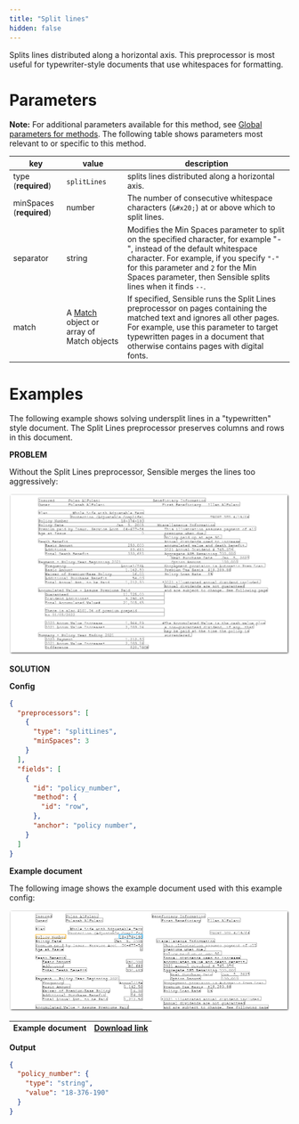 ```yaml
---
title: "Split lines"
hidden: false
---
```


Splits lines distributed along a horizontal axis. This preprocessor is most useful for typewriter-style documents that use whitespaces for formatting. 

Parameters
====

**Note:** For additional parameters available for this method, see [Global parameters for methods](doc:method#global-parameters-for-methods). The following table shows parameters most relevant to or specific to this method.

| key                      | value                                                 | description                                                  |
| ------------------------ | ----------------------------------------------------- | ------------------------------------------------------------ |
| type (**required**)      | `splitLines`                                          | splits lines distributed along a horizontal axis.            |
| minSpaces (**required**) | number                                                | The number of consecutive whitespace characters (`&#x20;`) at or above which to split lines. |
| separator                | string                                                | Modifies the Min Spaces parameter to split on the specified character, for example "-", instead of the default whitespace character. For example, if you specify `"-"` for this parameter and `2` for the Min Spaces parameter, then Sensible splits lines when it finds `--`. |
| match                    | A [Match](doc:match) object or array of Match objects | If specified, Sensible runs the Split Lines preprocessor on pages containing the matched text and ignores all other pages. For example, use this parameter to target typewritten pages in a document that otherwise contains pages with digital fonts. |

Examples
====

The following example shows solving undersplit lines in a "typewritten" style document. The Split Lines preprocessor preserves columns and rows in this document.

**PROBLEM**

Without the Split Lines preprocessor, Sensible merges the lines too aggressively:

![Click to enlarge](https://raw.githubusercontent.com/sensible-hq/sensible-docs/main/readme-sync/assets/v0/images/final/split_lines_2.png)

**SOLUTION**

**Config**

```json
{
  "preprocessors": [
    {
      "type": "splitLines",
      "minSpaces": 3
    }
  ],
  "fields": [
    {
      "id": "policy_number",
      "method": {
        "id": "row",
      },
      "anchor": "policy number",
    }
  ]
}
```

**Example document**

The following image shows the example document used with this example config:

![Click to enlarge](https://raw.githubusercontent.com/sensible-hq/sensible-docs/main/readme-sync/assets/v0/images/final/split_lines.png)

| Example document | [Download link](https://raw.githubusercontent.com/sensible-hq/sensible-docs/main/readme-sync/assets/v0/pdfs/split_lines.pdf) |
| --------------------------- | ------------------------------------------------------------ |

**Output**

```json
{
  "policy_number": {
    "type": "string",
    "value": "18-376-190"
  }
}
```

